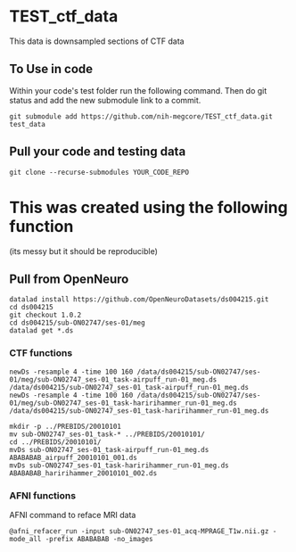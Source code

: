 # TEST_ctf_data
This data is downsampled sections of CTF data

## To Use in code
Within your code's test folder run the following command.  Then do git status and add the new submodule link to a commit.  
```
git submodule add https://github.com/nih-megcore/TEST_ctf_data.git test_data
```
## Pull your code and testing data
```
git clone --recurse-submodules YOUR_CODE_REPO
```


# This was created using the following function
(its messy but it should be reproducible)
## Pull from OpenNeuro
```
datalad install https://github.com/OpenNeuroDatasets/ds004215.git
cd ds004215
git checkout 1.0.2
cd ds004215/sub-ON02747/ses-01/meg
datalad get *.ds
```

### CTF functions
```
newDs -resample 4 -time 100 160 /data/ds004215/sub-ON02747/ses-01/meg/sub-ON02747_ses-01_task-airpuff_run-01_meg.ds /data/ds004215/sub-ON02747_ses-01_task-airpuff_run-01_meg.ds
newDs -resample 4 -time 100 160 /data/ds004215/sub-ON02747/ses-01/meg/sub-ON02747_ses-01_task-haririhammer_run-01_meg.ds /data/ds004215/sub-ON02747_ses-01_task-haririhammer_run-01_meg.ds

mkdir -p ../PREBIDS/20010101
mv sub-ON02747_ses-01_task-* ../PREBIDS/20010101/
cd ../PREBIDS/20010101/
mvDs sub-ON02747_ses-01_task-airpuff_run-01_meg.ds  ABABABAB_airpuff_20010101_001.ds
mvDs sub-ON02747_ses-01_task-haririhammer_run-01_meg.ds  ABABABAB_haririhammer_20010101_002.ds
```
### AFNI functions
AFNI command to reface MRI data
```
@afni_refacer_run -input sub-ON02747_ses-01_acq-MPRAGE_T1w.nii.gz -mode_all -prefix ABABABAB -no_images
```


